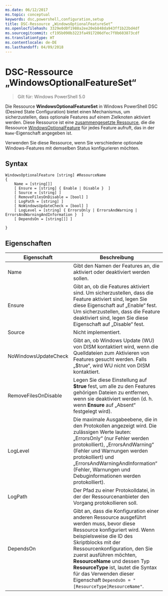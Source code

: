 ```yaml
---
ms.date: 06/12/2017
ms.topic: conceptual
keywords: dsc,powershell,configuration,setup
title: DSC-Ressource „WindowsOptionalFeatureSet“
ms.openlocfilehash: 3329e0d0f1988a2ee20eb848da943ff1b22bd4df
ms.sourcegitcommit: cf195b090b3223fa4917206dfec7f0b603873cdf
ms.translationtype: HT
ms.contentlocale: de-DE
ms.lasthandoff: 04/09/2018
---
```

# <a name="dsc-windowsoptionalfeatureset-resource"></a>DSC-Ressource „WindowsOptionalFeatureSet“

> Gilt für: Windows PowerShell 5.0

Die Ressource **WindowsOptionalFeatureSet** in Windows PowerShell DSC (Desired State Configuration) bietet einen Mechanismus, um sicherzustellen, dass optionale Features auf einem Zielknoten aktiviert werden.
Diese Ressource ist eine [zusammengesetzte Ressource](authoringResourceComposite.md), die die Ressource [WindowsOptionalFeature](windowsOptionalFeatureResource.md) für jedes Feature aufruft, das in der `Name`-Eigenschaft angegeben ist.

Verwenden Sie diese Ressource, wenn Sie verschiedene optionale Windows-Features mit demselben Status konfigurieren möchten.

## <a name="syntax"></a>Syntax

```
WindowsOptionalFeature [string] #ResourceName
{
    Name = [string[]]
    [ Ensure = [string] { Enable | Disable }  ]
    [ Source = [string] ]
    [ RemoveFilesOnDisable = [bool] ]
    [ LogPath = [string] ]
    [ NoWindowsUpdateCheck = [bool] ]
    [ LogLevel = [string] { ErrorsOnly | ErrorsAndWarning | ErrorsAndWarningAndInformation }  ]
    [ DependsOn = [string[]] ]

}
```

## <a name="properties"></a>Eigenschaften

|  Eigenschaft  |  Beschreibung   |
|---|---|
| Name| Gibt den Namen der Features an, die aktiviert oder deaktiviert werden sollen.|
| Ensure| Gibt an, ob die Features aktiviert sind. Um sicherzustellen, dass die Feature aktiviert sind, legen Sie diese Eigenschaft auf „Enable“ fest. Um sicherzustellen, dass die Feature deaktiviert sind, legen Sie diese Eigenschaft auf „Disable“ fest.|
| Source| Nicht implementiert.|
| NoWindowsUpdateCheck| Gibt an, ob Windows Update (WU) von DISM kontaktiert wird, wenn die Quelldateien zum Aktivieren von Features gesucht werden. Falls „$true“, wird WU nicht von DISM kontaktiert.|
| RemoveFilesOnDisable| Legen Sie diese Einstellung auf **$true** fest, um alle zu den Features gehörigen Dateien zu entfernen, wenn sie deaktiviert werden (d. h. wenn **Ensure** auf „Absent“ festgelegt wird).|
| LogLevel| Die maximale Ausgabeebene, die in den Protokollen angezeigt wird. Die zulässigen Werte lauten: „ErrorsOnly“ (nur Fehler werden protokolliert), „ErrorsAndWarning“ (Fehler und Warnungen werden protokolliert) und „ErrorsAndWarningAndInformation“ (Fehler, Warnungen und Debuginformationen werden protokolliert).|
| LogPath| Der Pfad zu einer Protokolldatei, in der der Ressourcenanbieter den Vorgang protokollieren soll.|
| DependsOn| Gibt an, dass die Konfiguration einer anderen Ressource ausgeführt werden muss, bevor diese Ressource konfiguriert wird. Wenn beispielsweise die ID des Skriptblocks mit der Ressourcenkonfiguration, den Sie zuerst ausführen möchten, __ResourceName__ und dessen Typ __ResourceType__ ist, lautet die Syntax für das Verwenden dieser Eigenschaft `DependsOn = "[ResourceType]ResourceName"`.|